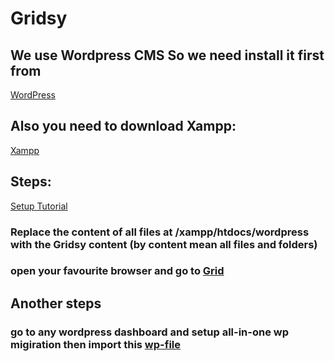 # Gridsy
## We use Wordpress CMS So we need install it first from
<a href="https://wordpress.org/download/">WordPress</a>
## Also you need to download Xampp:
<a href="https://www.apachefriends.org/download.html">Xampp</a>
## Steps:
<a href="https://www.youtube.com/watch?v=vrDpDEcpyQ0&list=PLDoPjvoNmBAwCNR-UIRft5YuVlZKrYh20&index=5">Setup Tutorial</a>
### Replace the content of all files at /xampp/htdocs/wordpress with the Gridsy content (by content mean all files and folders)
### open your favourite browser and go to <a href="http://localhost/wordpress/">Grid</a>
  
## Another steps 
### go to any wordpress dashboard and setup all-in-one wp migiration then import this <a href="https://drive.google.com/open?id=1bP3hmkxqgAas8eYWUdlmK4sYfeBeacEU">wp-file</a>
